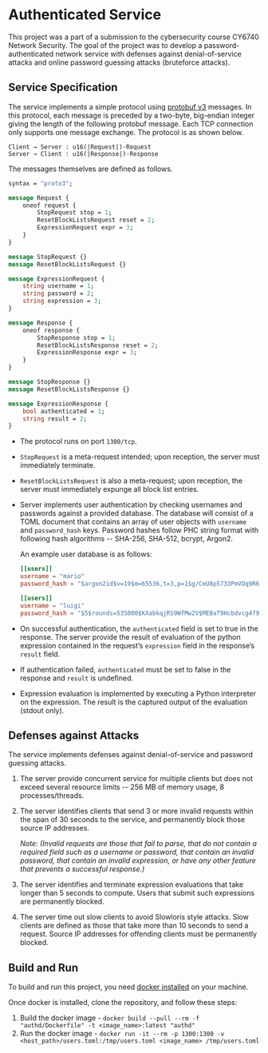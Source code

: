 # Authenticated Service

This project was a part of a submission to the cybersecurity course CY6740 Network Security. The goal of the project was to develop a password-authenticated network service with defenses against denial-of-service attacks and online password guessing attacks (bruteforce attacks).

## Service Specification

The service implements a simple protocol using [protobuf v3](https://developers.google.com/protocol-buffers) messages. In this protocol, each message is preceded by a two-byte, big-endian integer giving the length of the following protobuf message. Each TCP connection only supports one message exchange. The protocol is as shown below.

```
Client → Server : u16(|Request|)⋅Request
Server → Client : u16(|Response|)⋅Response
```

The messages themselves are defined as follows.

```proto
syntax = "proto3";

message Request {
    oneof request {
        StopRequest stop = 1;
        ResetBlockListsRequest reset = 2;
        ExpressionRequest expr = 3;
    }
}

message StopRequest {}
message ResetBlockListsRequest {}

message ExpressionRequest {
    string username = 1;
    string password = 2;
    string expression = 3;
}

message Response {
    oneof response {
        StopResponse stop = 1;
        ResetBlockListsResponse reset = 2;
        ExpressionResponse expr = 3;
    }
}

message StopResponse {}
message ResetBlockListsResponse {}

message ExpressionResponse {
    bool authenticated = 1;
    string result = 2;
}
```

- The protocol runs on port `1300/tcp`. 
- `StopRequest` is a meta-request intended; upon reception, the server must immediately terminate. 
- `ResetBlockListsRequest` is also a meta-request; upon reception, the server must immediately expunge all block list entries.
- Server implements user authentication by checking usernames and passwords against a provided database. The database will consist of a TOML document that contains an array of user objects with `username` and `password_hash` keys. Password hashes follow PHC string format with following hash algorithms -- SHA-256, SHA-512, bcrypt, Argon2.
  
  An example user database is as follows:

    ```toml
    [[users]]
    username = "mario"
    password_hash = "$argon2id$v=19$m=65536,t=3,p=1$g/CeU8p5733PmVOq9R6DkA$QB+aA9ry4vZMhgmCDdWWBc4Bo8SDTSwLV+H8UUSoGO4"

    [[users]]
    username = "luigi"
    password_hash = "$5$rounds=535000$KXabkqjRS9WfMw2V$MEBaT9Hcbdvcg4f9s7LGCR.lUE2u8OeslxVlsaXZD29"
    ```

- On successful authentication, the `authenticated` field is set to true in the response. The server provide the result of evaluation of the python expression contained in the request’s `expression` field in the response’s `result` field. 
- If authentication failed, `authenticated` must be set to false in the response and `result` is undefined.
- Expression evaluation is implemented by executing a Python interpreter on the expression. The result is the captured output of the evaluation (stdout only).

## Defenses against Attacks

The service implements defenses against denial-of-service and password guessing attacks.

1. The server provide concurrent service for multiple clients but does not exceed several resource limits -- 256 MB of memory usage, 8 processes/threads.

2. The server identifies clients that send 3 or more invalid requests within the span of 30 seconds to the service, and permanently block those source IP addresses. 
  
    *Note: (Invalid requests are those that fail to parse, that do not contain a required field such as a username or password, that contain an invalid password, that contain an invalid expression, or have any other feature that prevents a successful response.)*

3. The server identifies and terminate expression evaluations that take longer than 5 seconds to compute. Users that submit such expressions are permanently blocked.

4. The server time out slow clients to avoid Slowloris style attacks. Slow clients are defined as those that take more than 10 seconds to send a request. Source IP addresses for offending clients must be permanently blocked.

## Build and Run

To build and run this project, you need [docker installed](https://docs.docker.com/engine/install/) on your machine.

Once docker is installed, clone the repository, and follow these steps:

1. Build the docker image - `docker build --pull --rm -f "authd/Dockerfile" -t <image_name>:latest "authd"`
2. Run the docker image - `docker run -it --rm -p 1300:1300 -v <host_path>/users.toml:/tmp/users.toml <image_name> /tmp/users.toml`
